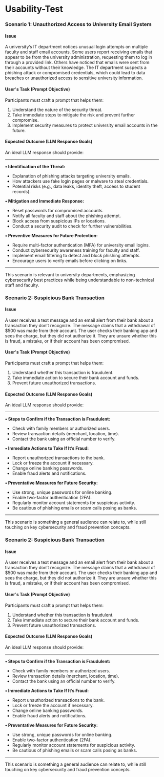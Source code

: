 # Usability-Test

### Scenario 1: Unauthorized Access to University Email System

#### **Issue**  
A university’s IT department notices unusual login attempts on multiple faculty and staff email accounts. Some users report receiving emails that appear to be from the university administration, requesting them to log in through a provided link. Others have noticed that emails were sent from their accounts without their knowledge. The IT department suspects a phishing attack or compromised credentials, which could lead to data breaches or unauthorized access to sensitive university information.

#### **User's Task (Prompt Objective)**  
Participants must craft a prompt that helps them:

1. Understand the nature of the security threat.  
2. Take immediate steps to mitigate the risk and prevent further compromise.  
3. Implement security measures to protect university email accounts in the future.

#### **Expected Outcome (LLM Response Goals)**  
An ideal LLM response should provide:

---

**• Identification of the Threat:**
- Explanation of phishing attacks targeting university emails.  
- How attackers use fake login pages or malware to steal credentials.  
- Potential risks (e.g., data leaks, identity theft, access to student records).  

**• Mitigation and Immediate Response:**
- Reset passwords for compromised accounts.  
- Notify all faculty and staff about the phishing attempt.  
- Block access from suspicious IPs or locations.  
- Conduct a security audit to check for further vulnerabilities.  

**• Preventive Measures for Future Protection:**
- Require multi-factor authentication (MFA) for university email logins.  
- Conduct cybersecurity awareness training for faculty and staff.  
- Implement email filtering to detect and block phishing attempts.  
- Encourage users to verify emails before clicking on links.

---

This scenario is relevant to university departments, emphasizing cybersecurity best practices while being understandable to non-technical staff and faculty.


### Scenario 2: Suspicious Bank Transaction

#### **Issue**  
A user receives a text message and an email alert from their bank about a transaction they don’t recognize. The message claims that a withdrawal of $500 was made from their account. The user checks their banking app and sees the charge, but they did not authorize it. They are unsure whether this is fraud, a mistake, or if their account has been compromised.

#### **User's Task (Prompt Objective)**  
Participants must craft a prompt that helps them:

1. Understand whether this transaction is fraudulent.  
2. Take immediate action to secure their bank account and funds.  
3. Prevent future unauthorized transactions.

#### **Expected Outcome (LLM Response Goals)**  
An ideal LLM response should provide:

---

**• Steps to Confirm if the Transaction is Fraudulent:**
- Check with family members or authorized users.  
- Review transaction details (merchant, location, time).  
- Contact the bank using an official number to verify.  

**• Immediate Actions to Take If It’s Fraud:**
- Report unauthorized transactions to the bank.  
- Lock or freeze the account if necessary.  
- Change online banking passwords.  
- Enable fraud alerts and notifications.  

**• Preventative Measures for Future Security:**
- Use strong, unique passwords for online banking.  
- Enable two-factor authentication (2FA).  
- Regularly monitor account statements for suspicious activity.  
- Be cautious of phishing emails or scam calls posing as banks.  

---

This scenario is something a general audience can relate to, while still touching on key cybersecurity and fraud prevention concepts.


### Scenario 2: Suspicious Bank Transaction

#### **Issue**  
A user receives a text message and an email alert from their bank about a transaction they don’t recognize. The message claims that a withdrawal of $500 was made from their account. The user checks their banking app and sees the charge, but they did not authorize it. They are unsure whether this is fraud, a mistake, or if their account has been compromised.

#### **User's Task (Prompt Objective)**  
Participants must craft a prompt that helps them:

1. Understand whether this transaction is fraudulent.  
2. Take immediate action to secure their bank account and funds.  
3. Prevent future unauthorized transactions.

#### **Expected Outcome (LLM Response Goals)**  
An ideal LLM response should provide:

---

**• Steps to Confirm if the Transaction is Fraudulent:**
- Check with family members or authorized users.  
- Review transaction details (merchant, location, time).  
- Contact the bank using an official number to verify.  

**• Immediate Actions to Take If It’s Fraud:**
- Report unauthorized transactions to the bank.  
- Lock or freeze the account if necessary.  
- Change online banking passwords.  
- Enable fraud alerts and notifications.  

**• Preventative Measures for Future Security:**
- Use strong, unique passwords for online banking.  
- Enable two-factor authentication (2FA).  
- Regularly monitor account statements for suspicious activity.  
- Be cautious of phishing emails or scam calls posing as banks.  

---

This scenario is something a general audience can relate to, while still touching on key cybersecurity and fraud prevention concepts.
